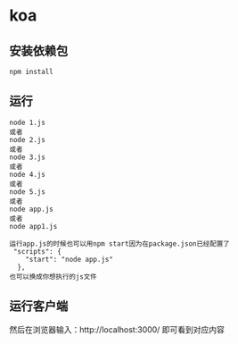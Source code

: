 # koa

## 安装依赖包
```
npm install
```

## 运行
```
node 1.js
或者
node 2.js
或者
node 3.js
或者
node 4.js
或者
node 5.js
或者
node app.js
或者
node app1.js

运行app.js的时候也可以用npm start因为在package.json已经配置了
 "scripts": {
    "start": "node app.js"
  },
也可以换成你想执行的js文件
```

## 运行客户端

然后在浏览器输入：http://localhost:3000/ 即可看到对应内容